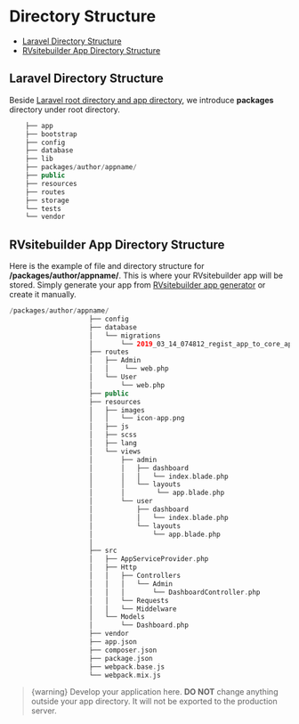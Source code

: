 # Directory Structure
  - [Laravel Directory Structure](#Laravel-Directory-Structure)
  - [RVsitebuilder App Directory Structure](#RVsitebuilder-App-Directory-Structure) 

<a name="Laravel-Directory-Structure"></a>
## Laravel Directory Structure

Beside [Laravel root directory and app directory](https://laravel.com/docs/master/structure), we introduce **packages** directory under root directory.  

```php
    ├── app
    ├── bootstrap
    ├── config
    ├── database
    ├── lib
    ├── packages/author/appname/
    ├── public
    ├── resources
    ├── routes
    ├── storage
    └── tests
    └── vendor
```
<a name="RVsitebuilder-App-Directory-Structure"></a>
## RVsitebuilder App Directory Structure 


Here is the example of file and directory structure for **/packages/author/appname/**. This is where your RVsitebuilder app will be stored. Simply generate your app from [RVsitebuilder app generator](creating-new-app) or create it manually.

```php
/packages/author/appname/
                    ├── config
                    ├── database
                    │   └── migrations
                    │       └── 2019_03_14_074812_regist_app_to_core_app.php
                    ├── routes
                    │   ├── Admin
                    │   │    └── web.php
                    │   └── User
                    │       └── web.php
                    ├── public
                    ├── resources
                    │   ├── images
                    │   │   └── icon-app.png
                    │   ├── js
                    │   ├── scss
                    │   ├── lang
                    │   └── views
                    │       ├── admin
                    │       │   ├── dashboard
                    │       │   │   └── index.blade.php
                    │       │   └── layouts
                    │       │        └── app.blade.php
                    │       └── user
                    │           ├── dashboard
                    │           │   └── index.blade.php
                    │           └── layouts
                    │               └── app.blade.php
                    │
                    ├── src
                    │   ├── AppServiceProvider.php
                    │   ├── Http
                    │   │   ├── Controllers
                    │   │   │   └── Admin
                    │   │   │       └── DashboardController.php
                    │   │   └── Requests
                    │   │   └── Middelware           
                    │   └── Models
                    │       └── Dashboard.php
                    ├── vendor
                    ├── app.json
                    ├── composer.json
                    ├── package.json
                    ├── webpack.base.js
                    └── webpack.mix.js
```
 
> {warning} Develop your application here. **DO NOT** change anything outside your app directory. It will not be exported to the production server. 
